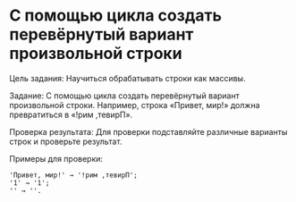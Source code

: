 # С помощью цикла создать перевёрнутый вариант произвольной строки

Цель задания:
Научиться обрабатывать строки как массивы.

Задание:
С помощью цикла создать перевёрнутый вариант произвольной строки.
Например, строка «Привет, мир!» должна превратиться в «!рим ,тевирП».

Проверка результата:
Для проверки подставляйте различные варианты строк и проверьте результат.

Примеры для проверки:

    'Привет, мир!' → '!рим ,тевирП';
    '1' → '1';
    '' → ''.

